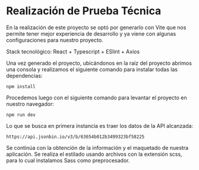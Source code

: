 # Realización de Prueba Técnica

En la realización de este proyecto se optó por generarlo con Vite que nos permite tener mejor experiencia de desarrollo y ya viene con algunas configuraciones para nuestro proyecto.

Stack tecnológico: React + Typescript + ESlint + Axios

Una vez generado el proyecto, ubicándonos en la raíz del proyecto abrimos una consola y realizamos el siguiente comando para instalar todas las dependencias:
```
npm install
```
Procedemos luego con el siguiente comando para levantar el proyecto en nuestro navegador:
```
npm run dev
```

Lo que se busca en primera instancia es traer los datos de la API alcanzada:
```
https://api.jsonbin.io/v3/b/63654b012b3499323bf58225
```

Se continúa con la obtención de la información y el maquetado de nuestra aplicación. Se realiza el estilado usando archivos con la extensión scss, para lo cual instalamos Sass como preprocesador.
